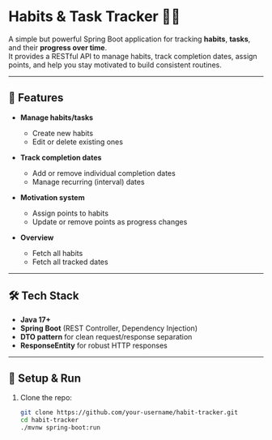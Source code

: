 # Habits & Task Tracker 📝🎯

A simple but powerful Spring Boot application for tracking **habits**, **tasks**, and their **progress over time**.  
It provides a RESTful API to manage habits, track completion dates, assign points, and help you stay motivated to build consistent routines.  

---

## 🚀 Features

- **Manage habits/tasks**
  - Create new habits  
  - Edit or delete existing ones  

- **Track completion dates**
  - Add or remove individual completion dates  
  - Manage recurring (interval) dates  

- **Motivation system**
  - Assign points to habits  
  - Update or remove points as progress changes  

- **Overview**
  - Fetch all habits  
  - Fetch all tracked dates  

---

## 🛠 Tech Stack

- **Java 17+**  
- **Spring Boot** (REST Controller, Dependency Injection)  
- **DTO pattern** for clean request/response separation  
- **ResponseEntity** for robust HTTP responses  

---

## 🔧 Setup & Run

1. Clone the repo:  
   ```bash
   git clone https://github.com/your-username/habit-tracker.git
   cd habit-tracker
   ./mvnw spring-boot:run